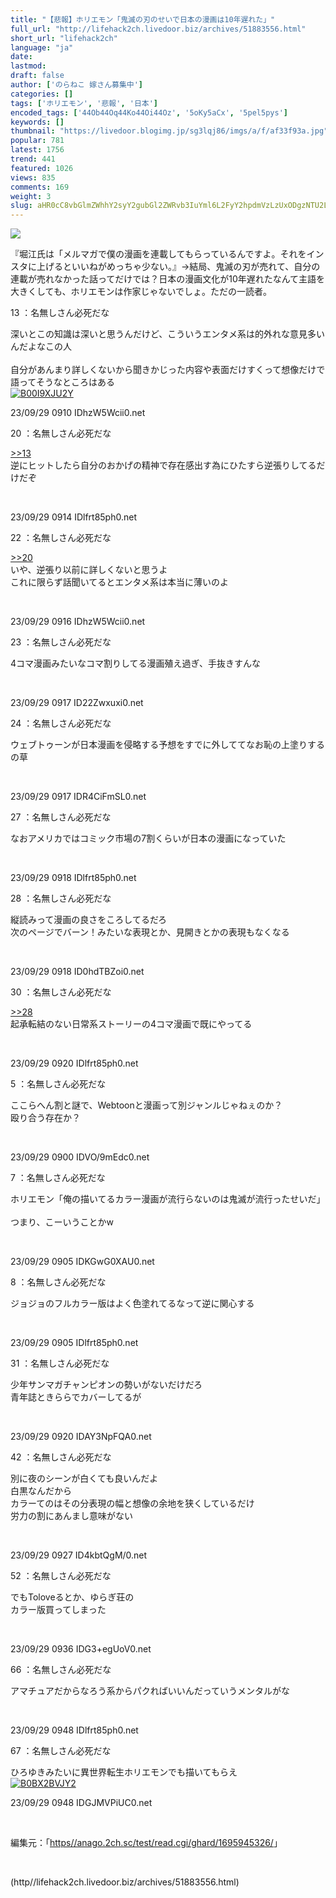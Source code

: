```yaml
---
title: "【悲報】ホリエモン「鬼滅の刃のせいで日本の漫画は10年遅れた」"
full_url: "http://lifehack2ch.livedoor.biz/archives/51883556.html"
short_url: "lifehack2ch"
language: "ja"
date: 
lastmod: 
draft: false
author: ['のらねこ 嫁さん募集中']
categories: []
tags: ['ホリエモン', '悲報', '日本']
encoded_tags: ['44Ob44Oq44Ko44Oi44Oz', '5oKy5aCx', '5pel5pys']
keywords: []
thumbnail: "https://livedoor.blogimg.jp/sg3lqj86/imgs/a/f/af33f93a.jpg"
popular: 781
latest: 1756
trend: 441
featured: 1026
views: 835
comments: 169
weight: 3
slug: aHR0cC8vbGlmZWhhY2syY2gubGl2ZWRvb3IuYml6L2FyY2hpdmVzLzUxODgzNTU2Lmh0bWw=
---
```


![](https://livedoor.blogimg.jp/sg3lqj86/imgs/a/f/af33f93a.jpg)

<div><p>『堀江氏は「メルマガで僕の漫画を連載してもらっているんですよ。それをインスタに上げるといいねがめっちゃ少ない。』→結局、鬼滅の刃が売れて、自分の連載が売れなかった話ってだけでは？日本の漫画文化が10年遅れたなんて主語を大きくしても、ホリエモンは作家じゃないでしょ。ただの一読者。</p><p class='t_name'>13 ：名無しさん必死だな</p> <p class='r2'>深いとこの知識は深いと思うんだけど、こういうエンタメ系は的外れな意見多いんだよなこの人 <br> <br> 自分があんまり詳しくないから聞きかじった内容や表面だけすくって想像だけで語ってそうなところはある<br><a href='https//www.amazon.co.jp/dp/B00I9XJU2Y/?tag=nishiky24-22' target='_blank'><img src='https//m.media-amazon.com/images/I/51+r6kPynzL._SL500_.jpg' alt='B00I9XJU2Y' border='0'></a> </p><p>23/09/29 0910 IDhzW5Wcii0.net</p> <p class='t_name_res'>20 ：名無しさん必死だな</p> <p class='r4'><a href='#res_13'>>>13</a> <br> 逆にヒットしたら自分のおかげの精神で存在感出す為にひたすら逆張りしてるだけだぞ </p><br><p>23/09/29 0914 IDlfrt85ph0.net</p> <p class='t_name_res'>22 ：名無しさん必死だな</p> <p class='r4'><a href='#res_20'>>>20</a> <br> いや、逆張り以前に詳しくないと思うよ <br> これに限らず話聞いてるとエンタメ系は本当に薄いのよ </p><br><p>23/09/29 0916 IDhzW5Wcii0.net</p> <p class='t_name'>23 ：名無しさん必死だな</p> <p class='r4'>4コマ漫画みたいなコマ割りしてる漫画殖え過ぎ、手抜きすんな </p><br><p>23/09/29 0917 ID22Zwxuxi0.net</p> <p class='t_name'>24 ：名無しさん必死だな</p> <p class='r4'>ウェブトゥーンが日本漫画を侵略する予想をすでに外しててなお恥の上塗りするの草 </p><br><p>23/09/29 0917 IDR4CiFmSL0.net</p> <p class='t_name'>27 ：名無しさん必死だな</p> <p class='r4'>なおアメリカではコミック市場の7割くらいが日本の漫画になっていた </p><br><p>23/09/29 0918 IDlfrt85ph0.net</p> <p class='t_name'>28 ：名無しさん必死だな</p> <p class='r1'>縦読みって漫画の良さをころしてるだろ <br> 次のページでバーン！みたいな表現とか、見開きとかの表現もなくなる </p><br><p>23/09/29 0918 ID0hdTBZoi0.net</p> <p class='t_name_res'>30 ：名無しさん必死だな</p> <p class='r4'><a href='#res_28'>>>28</a> <br> 起承転結のない日常系ストーリーの4コマ漫画で既にやってる </p><br><p>23/09/29 0920 IDlfrt85ph0.net</p> <p class='t_name'>5 ：名無しさん必死だな</p> <p class='r4'>ここらへん割と謎で、Webtoonと漫画って別ジャンルじゃねぇのか？ <br> 殴り合う存在か？ </p><br><p>23/09/29 0900 IDVO/9mEdc0.net</p> <p class='t_name'>7 ：名無しさん必死だな</p> <p class='r4'>ホリエモン「俺の描いてるカラー漫画が流行らないのは鬼滅が流行ったせいだ」 <br> <br> つまり、こーいうことかw </p><br><p>23/09/29 0905 IDKGwG0XAU0.net</p> <p class='t_name'>8 ：名無しさん必死だな</p> <p class='r4'>ジョジョのフルカラー版はよく色塗れてるなって逆に関心する </p><br><p>23/09/29 0905 IDlfrt85ph0.net</p> <p class='t_name'>31 ：名無しさん必死だな</p> <p class='r4'>少年サンマガチャンピオンの勢いがないだけだろ <br> 青年誌ときららでカバーしてるが </p><br><p>23/09/29 0920 IDAY3NpFQA0.net</p> <p class='t_name'>42 ：名無しさん必死だな</p> <p class='r4'>別に夜のシーンが白くても良いんだよ <br> 白黒なんだから <br> カラーてのはその分表現の幅と想像の余地を狭くしているだけ <br> 労力の割にあんまし意味がない </p><br><p>23/09/29 0927 ID4kbtQgM/0.net</p> <p class='t_name'>52 ：名無しさん必死だな</p> <p class='r4'>でもToloveるとか、ゆらぎ荘の <br> カラー版買ってしまった </p><br><p>23/09/29 0936 IDG3+egUoV0.net</p> <p class='t_name'>66 ：名無しさん必死だな</p> <p class='r4'>アマチュアだからなろう系からパクればいいんだっていうメンタルがな </p><br><p>23/09/29 0948 IDlfrt85ph0.net</p> <p class='t_name'>67 ：名無しさん必死だな</p> <p class='r2'>ひろゆきみたいに異世界転生ホリエモンでも描いてもらえ<br><a href='https//www.amazon.co.jp/dp/B0BX2BVJY2/?tag=nishiky24-22' target='_blank'><img src='https//m.media-amazon.com/images/I/51MV2JIATJL._SL500_.jpg' alt='B0BX2BVJY2' border='0'></a> </p><p>23/09/29 0948 IDGJMVPiUC0.net</p> <br><p class='p_url'>編集元：「<a href='https//anago.2ch.sc/test/read.cgi/ghard/1695945326/' target='_blank'>https//anago.2ch.sc/test/read.cgi/ghard/1695945326/</a>」</p> <br clear='all'></div>

(http//lifehack2ch.livedoor.biz/archives/51883556.html)
